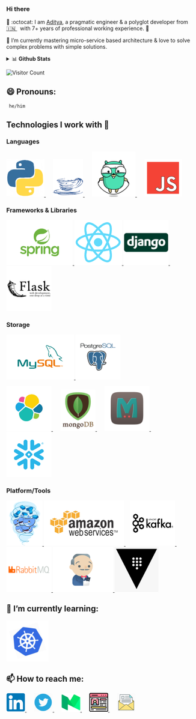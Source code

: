 ### Hi there

<!--
**AdityaMisra/AdityaMisra** is a ✨ _special_ ✨ repository because its `README.md` (this file) appears on your GitHub profile.
-->

🔭 :octocat: I am [Aditya](http://adityamisra.com/), a pragmatic engineer & a polyglot developer from [🇮🇳 ](https://en.wikipedia.org/wiki/India)&nbsp; with 7+ years of professional working experience. 🚀

🌱 I’m currently mastering micro-service based architecture & love to solve complex problems with simple solutions.

<details>
     <summary>📊 <b>Github Stats</b></summary>
     <p align="center"> 
          <img src="https://github-readme-stats.vercel.app/api?username=AdityaMisra&show_icons=true&theme=calm" alt="Aditya Misra | Stats" />
    <p/>
</details>

 ![Visitor Count](https://profile-counter.glitch.me/{AdityaMisra}/count.svg)

## 😄 Pronouns:
     he/him

## Technologies I work with :information_desk_person:

### Languages

<p>
   <a href="https://www.python.org/" rel="nofollow">
     <img src="https://raw.githubusercontent.com/AdityaMisra/AdityaMisra/master/assets/python.gif" height="100">
   </a>&nbsp;&nbsp;&nbsp;&nbsp;
   <a href="https://www.java.com/en/" rel="nofollow">
     <img src="https://raw.githubusercontent.com/AdityaMisra/AdityaMisra/master/assets/java.gif" height="100">
   </a>&nbsp;&nbsp;&nbsp;&nbsp;
   <a href="https://golang.org/" rel="nofollow">
     <img src="https://raw.githubusercontent.com/AdityaMisra/AdityaMisra/master/assets/golang.gif" height="120">
   </a>&nbsp;&nbsp;&nbsp;&nbsp;
   <a href="https://www.javascript.com/" rel="nofollow">
     <img src="https://raw.githubusercontent.com/AdityaMisra/AdityaMisra/master/assets/js-javascript.gif" height="100">
   </a>
</p>



### Frameworks & Libraries

<p>
    <a href="https://spring.io/projects/spring-boot" rel="nofollow">
        <img src="https://raw.githubusercontent.com/AdityaMisra/AdityaMisra/master/assets/spring-boot.gif" height="120">
    </a>
    <a href="https://reactjs.org/" rel="nofollow">
        <img src="https://raw.githubusercontent.com/AdityaMisra/AdityaMisra/master/assets/react_js.gif" height="120">
    </a>
    <a href="https://www.djangoproject.com/" rel="nofollow">
        <img src="https://raw.githubusercontent.com/AdityaMisra/AdityaMisra/master/assets/django.gif" height="120">
    </a> &nbsp;&nbsp;&nbsp;&nbsp;
    <a href="https://flask.palletsprojects.com/en/1.1.x/" rel="nofollow">
        <img src="https://raw.githubusercontent.com/AdityaMisra/AdityaMisra/master/assets/flask.gif" height="120">
    </a>
    
</p>

### Storage

<p>
    <a href="https://www.mysql.com/" rel="nofollow">
        <img src="https://raw.githubusercontent.com/AdityaMisra/AdityaMisra/master/assets/mysql.gif" height="120">
    </a>
    <a href="https://www.postgresql.org/" rel="nofollow">
        <img src="https://raw.githubusercontent.com/AdityaMisra/AdityaMisra/master/assets/postgresql.gif" height="120">
    </a>
</p>

<p>
    <a href="https://www.elastic.co/" rel="nofollow">
        <img src="https://raw.githubusercontent.com/AdityaMisra/AdityaMisra/master/assets/elasticsearch.gif" height="120">
    </a> &nbsp;&nbsp;&nbsp;&nbsp;
    <a href="https://www.mongodb.com/" rel="nofollow">
        <img src="https://raw.githubusercontent.com/AdityaMisra/AdityaMisra/master/assets/mongo.gif" height="110">
    </a> &nbsp;&nbsp;&nbsp;&nbsp;
    <a href="https://memcached.org/" rel="nofollow">
        <img src="https://raw.githubusercontent.com/AdityaMisra/AdityaMisra/master/assets/memcached.gif" height="120">
    </a> &nbsp;&nbsp;&nbsp;&nbsp;
    <a href="https://www.snowflake.com/" rel="nofollow">
        <img src="https://raw.githubusercontent.com/AdityaMisra/AdityaMisra/master/assets/snowflake_icon.gif" height="120">
    </a>
</p>

### Platform/Tools

<p>
    <a href="https://www.docker.com/" rel="nofollow">
        <img src="https://raw.githubusercontent.com/AdityaMisra/AdityaMisra/master/assets/docker.gif" height="120">
    </a>
    <a href="https://aws.amazon.com/" rel="nofollow">
        <img src="https://raw.githubusercontent.com/AdityaMisra/AdityaMisra/master/assets/aws.gif" height="120">
    </a> &nbsp;&nbsp;
    <a href="https://kafka.apache.org/" rel="nofollow">
        <img src="https://raw.githubusercontent.com/AdityaMisra/AdityaMisra/master/assets/kafka.gif" height="120">
    </a> &nbsp;&nbsp;
    <a href="https://www.rabbitmq.com/" rel="nofollow">
        <img src="https://raw.githubusercontent.com/AdityaMisra/AdityaMisra/master/assets/rabbitmq.gif" height="120">
    </a>
    <a href="https://www.jenkins.io/" rel="nofollow">
        <img src="https://raw.githubusercontent.com/AdityaMisra/AdityaMisra/master/assets/jenkins.gif" height="120">
    </a>
    <a href="https://www.vaultproject.io/" rel="nofollow">
        <img src="https://raw.githubusercontent.com/AdityaMisra/AdityaMisra/master/assets/hashicorp-vault.gif" height="120">
    </a>
</p>

## 🌱 I’m currently learning:
<a href="https://kubernetes.io/" target="_blank" >
    <img src="https://raw.githubusercontent.com/AdityaMisra/AdityaMisra/master/assets/k8s.gif" height="110"/>
</a>

## 📫 How to reach me:
<a href="https://www.linkedin.com/in/misra-aditya/" target="_blank" >
    <img src="https://raw.githubusercontent.com/AdityaMisra/AdityaMisra/master/assets/_linkedin.png" height="50"/>
</a>&nbsp;&nbsp;&nbsp;&nbsp;
<a href="https://twitter.com/realadityamisra" target="_blank" >
    <img src="https://raw.githubusercontent.com/AdityaMisra/AdityaMisra/master/assets/twitter.webp" height="50"/>
</a>&nbsp;&nbsp;&nbsp;&nbsp;
<a href="https://medium.com/@aditya_misra5" target="_blank" >
    <img src="https://raw.githubusercontent.com/AdityaMisra/AdityaMisra/master/assets/medium.png" height="50"/>
</a>&nbsp;&nbsp;&nbsp;&nbsp;
<a href="https://adityamisra.com" target="_blank" >
    <img src="https://raw.githubusercontent.com/AdityaMisra/AdityaMisra/master/assets/profile.png" height="50"/>
</a>&nbsp;&nbsp;&nbsp;&nbsp;
<a href="mailto:amisra14@yahoo.co.uk" target="_blank" >
    <img src="https://raw.githubusercontent.com/AdityaMisra/AdityaMisra/master/assets/email_me.png" height="50"/>
</a>
